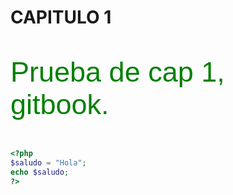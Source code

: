 # CAPITULO 1
<style>
    p {
        font-size: 45px;
        color: green;
        font-family: 'Arial';
    }
</style>

<p>Prueba de cap 1, gitbook.</p>

```php
<?php
$saludo = "Hola";
echo $saludo;
?>
```